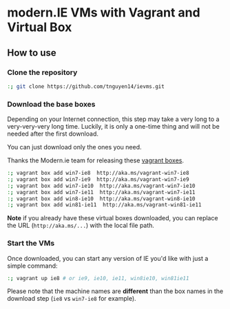 # modern.IE VMs with Vagrant and Virtual Box
## How to use

### Clone the repository

```sh
:; git clone https://github.com/tnguyen14/ievms.git
```

### Download the base boxes
Depending on your Internet connection, this step may take a very long to a very-very-very long time. Luckily, it is only a one-time thing and will not be needed after the first download.

You can just download only the ones you need.

Thanks the Modern.ie team for releasing these [vagrant boxes](http://blog.syntaxc4.net/post/2014/09/03/windows-boxes-for-vagrant-courtesy-of-modern-ie.aspx).

```sh
:; vagrant box add win7-ie8  http://aka.ms/vagrant-win7-ie8
:; vagrant box add win7-ie9  http://aka.ms/vagrant-win7-ie9
:; vagrant box add win7-ie10  http://aka.ms/vagrant-win7-ie10
:; vagrant box add win7-ie11  http://aka.ms/vagrant-win7-ie11
:; vagrant box add win8-ie10  http://aka.ms/vagrant-win8-ie10
:; vagrant box add win81-ie11  http://aka.ms/vagrant-win81-ie11
```

**Note** if you already have these virtual boxes downloaded, you can replace the URL (`http://aka.ms/...`) with the local file path.

### Start the VMs
Once downloaded, you can start any version of IE you'd like with just a simple command:

```sh
:; vagrant up ie8 # or ie9, ie10, ie11, win8ie10, win81ie11
```

Please note that the machine names are **different** than the box names in the download step (`ie8` vs `win7-ie8` for example).
